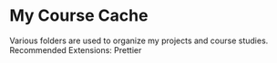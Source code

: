 # My Course Cache

Various folders are used to organize my projects and course studies.
Recommended Extensions: Prettier
